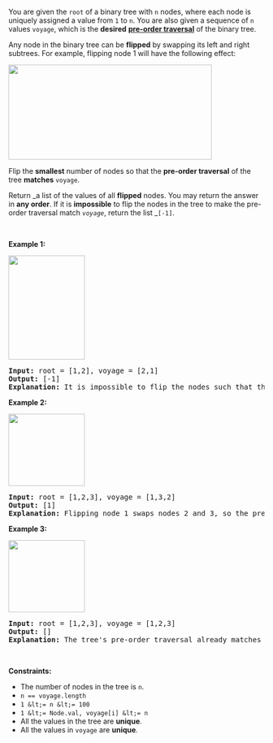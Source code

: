You are given the `` root `` of a binary tree with `` n `` nodes, where each node is uniquely assigned a value from `` 1 `` to `` n ``. You are also given a sequence of `` n `` values `` voyage ``, which is the __desired__ <a href="https://en.wikipedia.org/wiki/Tree_traversal#Pre-order" target="_blank">__pre-order traversal__</a> of the binary tree.

Any node in the binary tree can be __flipped__ by swapping its left and right subtrees. For example, flipping node 1 will have the following effect:

<img alt="" src="https://assets.leetcode.com/uploads/2021/02/15/fliptree.jpg" style="width: 400px; height: 187px;"/>

Flip the __smallest__ number of nodes so that the __pre-order traversal__ of the tree __matches__ `` voyage ``.

Return _a list of the values of all __flipped__ nodes. You may return the answer in __any order__. If it is __impossible__ to flip the nodes in the tree to make the pre-order traversal match _`` voyage ``_, return the list _`` [-1] ``.

&nbsp;

__Example 1:__

<img alt="" src="https://assets.leetcode.com/uploads/2019/01/02/1219-01.png" style="width: 150px; height: 205px;"/>

<pre>
<strong>Input:</strong> root = [1,2], voyage = [2,1]
<strong>Output:</strong> [-1]
<strong>Explanation:</strong> It is impossible to flip the nodes such that the pre-order traversal matches voyage.
</pre>

__Example 2:__

<img alt="" src="https://assets.leetcode.com/uploads/2019/01/02/1219-02.png" style="width: 150px; height: 142px;"/>

<pre>
<strong>Input:</strong> root = [1,2,3], voyage = [1,3,2]
<strong>Output:</strong> [1]
<strong>Explanation:</strong> Flipping node 1 swaps nodes 2 and 3, so the pre-order traversal matches voyage.</pre>

__Example 3:__

<img alt="" src="https://assets.leetcode.com/uploads/2019/01/02/1219-02.png" style="width: 150px; height: 142px;"/>

<pre>
<strong>Input:</strong> root = [1,2,3], voyage = [1,2,3]
<strong>Output:</strong> []
<strong>Explanation:</strong> The tree's pre-order traversal already matches voyage, so no nodes need to be flipped.
</pre>

&nbsp;

__Constraints:__

*   The number of nodes in the tree is `` n ``.
*   `` n == voyage.length ``
*   `` 1 &lt;= n &lt;= 100 ``
*   `` 1 &lt;= Node.val, voyage[i] &lt;= n ``
*   All the values in the tree are __unique__.
*   All the values in `` voyage `` are __unique__.